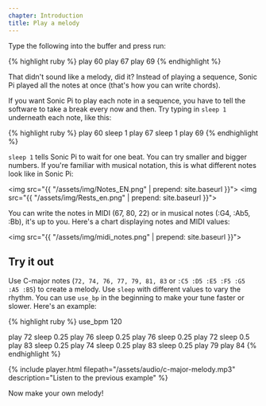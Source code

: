 ```yaml
---
chapter: Introduction
title: Play a melody
---
```


Type the following into the buffer and press run:

{% highlight ruby %}
play 60
play 67
play 69
{% endhighlight %}

That didn't sound like a melody, did it? Instead of playing a sequence, Sonic Pi played all the notes at once (that's how you can write chords).

If you want Sonic Pi to play each note in a sequence, you have to tell the software to take a break every now and then. Try typing in `sleep 1` underneath each note, like this:

{% highlight ruby %}
play 60
sleep 1
play 67
sleep 1
play 69
{% endhighlight %}

`sleep 1` tells Sonic Pi to wait for one beat. You can try smaller and bigger numbers. If you're familiar with musical notation, this is what different notes look like in Sonic Pi:

<img src="{{ "/assets/img/Notes_EN.png" | prepend: site.baseurl }}"> 
<img src="{{ "/assets/img/Rests_en.png" | prepend: site.baseurl }}">

You can write the notes in MIDI (67, 80, 22) or in musical notes (:G4, :Ab5, :Bb), it's up to you. Here's a chart displaying notes and MIDI values:

<img src="{{ "/assets/img/midi_notes.png" | prepend: site.baseurl }}">

## Try it out

Use C-major notes (`72, 74, 76, 77, 79, 81, 83` or `:C5 :D5 :E5 :F5 :G5 :A5 :B5`) to create a melody. Use `sleep` with different values to vary the rhythm. You can use `use_bp` in the beginning to make your tune faster or slower. Here's an example:

{% highlight ruby %}
use_bpm 120

play 72
sleep 0.25
play 76
sleep 0.25
play 76
sleep 0.25
play 72
sleep 0.5
play 83
sleep 0.25
play 74
sleep 0.25
play 83
sleep 0.25
play 79
play 84
{% endhighlight %}

{% include player.html filepath="/assets/audio/c-major-melody.mp3" description="Listen to the previous example" %}

Now make your own melody!